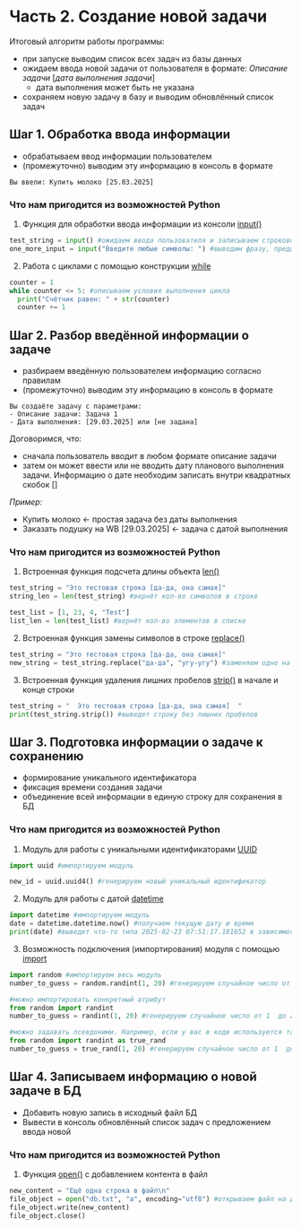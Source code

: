 # Часть 2. Создание новой задачи

Итоговый алгоритм работы программы:
- при запуске выводим список всех задач из базы данных
- ожидаем ввода новой задачи от пользователя в формате: _Описание задачи_ [_дата выполнения задачи_]
  - дата выполнения может быть не указана
- сохраняем новую задачу в базу и выводим обновлённый список задач


## Шаг 1. Обработка ввода информации
- обрабатываем ввод информации пользователем
- (промежуточно) выводим эту информацию в консоль в формате
```
Вы ввели: Купить молоко [25.03.2025]
```

### Что нам пригодится из возможностей Python

1) Функция для обработки ввода информации из консоли [input()](https://docs.python.org/3/library/functions.html#input)
```python
test_string = input() #ожидаем ввода пользователя и записываем строковое значение в переменную
one_more_input = input("Введите любые символы: ") #выводим фразу, предшествующую вводу (как подсказка); ожидаем ввода пользователя и записываем строковое значение в переменную
```

2) Работа с циклами с помощью конструкции [while](https://docs.python.org/3/reference/compound_stmts.html#the-while-statement)
```python
counter = 1
while counter <= 5: #описываем условия выполнения цикла
  print("Счётчик равен: " + str(counter)
  counter += 1
```

## Шаг 2. Разбор введённой информации о задаче
- разбираем введённую пользователем информацию согласно правилам
- (промежуточно) выводим эту информацию в консоль в формате
```
Вы создаёте задачу с параметрами:
- Описание задачи: Задача 1
- Дата выполнения: [29.03.2025] или [не задана]
```

Договоримся, что:
- сначала пользователь вводит в любом формате описание задачи
- затем он может ввести или не вводить дату планового выполнения задачи. Информацию о дате необходим записать внутри квадратных скобок []

_Пример:_
- Купить молоко <- простая задача без даты выполнения
- Заказать подушку на WB [29.03.2025] <- задача с датой выполнения

### Что нам пригодится из возможностей Python

1) Встроенная функция подсчета длины объекта [len()](https://docs.python.org/3/library/functions.html#len)
```python
test_string = "Это тестовая строка [да-да, она самая]"
string_len = len(test_string) #вернёт кол-во символов в строке

test_list = [1, 23, 4, "Test"]
list_len = len(test_list) #вернёт кол-во элементов в списке
```

2) Встроенная функция замены символов в строке [replace()](https://docs.python.org/3/library/stdtypes.html#str.replace)
```python
test_string = "Это тестовая строка [да-да, она самая]"
new_string = test_string.replace("да-да", "угу-угу") #заменяем одно на другое; в результате возвращается новая строка, т.е. исходная остаётся неизменной
```

3) Встроенная функция удаления лишних пробелов [strip()](https://docs.python.org/3/library/stdtypes.html#str.strip) в начале и конце строки
```python
test_string = "  Это тестовая строка [да-да, она самая]  "
print(test_string.strip()) #выведет строку без лишних пробелов
```

## Шаг 3. Подготовка информации о задаче к сохранению
- формирование уникального идентификатора
- фиксация времени создания задачи
- объединение всей информации в единую строку для сохранения в БД

### Что нам пригодится из возможностей Python

1) Модуль для работы с уникальными идентификаторами [UUID](https://docs.python.org/3/library/uuid.html#module-uuid)
```python
import uuid #импортируем модуль

new_id = uuid.uuid4() #генерируем новый уникальный идентификатор
```

2) Модуль для работы с датой [datetime](https://docs.python.org/3/library/datetime.html#module-datetime)
```python
import datetime #импортируем модуль
date = datetime.datetime.now() #получаем текущую дату и время
print(date) #выведет что-то типа 2025-02-23 07:51:17.181652 в зависимости от вашей локализации
```

3) Возможность подключения (импортирования) модуля с помощью [import](https://docs.python.org/3/reference/simple_stmts.html#the-import-statement)
```python
import random #импортируем весь модуль
number_to_guess = random.randint(1, 20) #генерируем случайное число от 1  до 20

#можно импортировать конкретный атрибут
from random import randint
number_to_guess = randint(1, 20) #генерируем случайное число от 1  до 20

#можно задавать псевдоними. Например, если у вас в коде используется такое же имя функции
from random import randint as true_rand
number_to_guess = true_rand(1, 20) #генерируем случайное число от 1  до 20
```

## Шаг 4. Записываем информацию о новой задаче в БД
- Добавить новую запись в исходный файл БД
- Вывести в консоль обновлённый список задач с предложением ввода новой

### Что нам пригодится из возможностей Python

1) Функция [open()](https://docs.python.org/3/library/functions.html#open) с добавлением контента в файл
```python
new_content = "Ещё одна строка в файл\n"
file_object = open("db.txt", "a", encoding="utf8") #открываем файл на добавление контента - append
file_object.write(new_content)
file_object.close()
```

